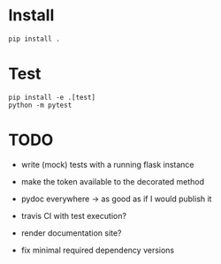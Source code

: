 # Install

    pip install .

# Test

    pip install -e .[test]
    python -m pytest

# TODO


- write (mock) tests with a running flask instance

- make the token available to the decorated method
- pydoc everywhere -> as good as if I would publish it
- travis CI with test execution?
- render documentation site?
- fix minimal required dependency versions